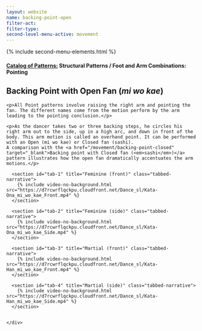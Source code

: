 ```yaml
---
layout: website
name: backing-point-open
filter-act:
filter-type:
second-level-menu-active: movement
---
```

{% include second-menu-elements.html %}

<main class="page-content">
  <div class="text-container">
    <h4><a href="/movement/">Catalog of Patterns:</a> Structural Patterns / Foot and Arm Combinations: Pointing</h4>
    <h2>Backing Point with Open Fan (<em>mi wo kae</em>)</h2>

    <p>All Point patterns involve raising the right arm and pointing the fan. The different names come from the motion perform by the arm leading to the pointing conclusion.</p>

    <p>As the dancer takes two or three backing steps, he circles his right arm out to the side, up in a high arc, and down in front of the body. This arm motion is called an overhand point. It can be performed with an Open (mi wo kae) or Closed fan (sashi).
    A comparison with the <a href="/movement/backing-point-closed" target="_blank">Backing point with Closed fan (<em>sashi</em>)</a> pattern illustrates how the open fan dramatically accentuates the arm motions.</p>

  </div>


<div class="tabs-container">
  <div class="tabs-container__links">
    <div class="wrapper">
      <div id="tabs"></div>
    </div>
  </div>
  <div class="tabs-container__content">
    <div class="wrapper">

      <section id="tab-1" title="Feminine (front)" class="tabbed-narrative">
        {% include video-no-background.html src="https://d7rcwrflqckpu.cloudfront.net/Dance_sl/Kata-Ona_mi_wo_kae_Front.mp4" %}
      </section>

      <section id="tab-2" title="Feminine (side)" class="tabbed-narrative">
        {% include video-no-background.html src="https://d7rcwrflqckpu.cloudfront.net/Dance_sl/Kata-Ona_mi_wo_kae_Side.mp4" %}
      </section>

      <section id="tab-3" title="Martial (front)" class="tabbed-narrative">
        {% include video-no-background.html src="https://d7rcwrflqckpu.cloudfront.net/Dance_sl/Kata-Han_mi_wo_kae_Front.mp4" %}
      </section>

      <section id="tab-4" title="Martial (side)" class="tabbed-narrative">
        {% include video-no-background.html src="https://d7rcwrflqckpu.cloudfront.net/Dance_sl/Kata-Han_mi_wo_kae_Side.mp4" %}
      </section>


    </div>
  </div>
</div>
</main>
